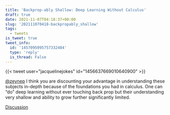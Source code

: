 ```yaml
---
title: 'Backprop-ably Shallow: Deep Learning Without Calculus'
draft: true
date: 2021-11-07T04:18:37+00:00
slug: '202111070418-backpropably_shallow'
tags:
  - tweets
is_tweet: true
tweet_info:
  id: '1457095095757332484'
  type: 'reply'
  is_thread: False
---
```




{{< tweet user="jacquelinejokes" id="1456637669010640900" >}}

[@zeynep](https://x.com/zeynep) I think you are discounting your advantage in understanding these subjects in-depth because of the foundations you had in calculus. One can “do” deep learning without ever touching back prop but their understanding very shallow and ability to grow further significantly limited.

[Discussion](https://x.com/sytelus/status/1457095095757332484)
